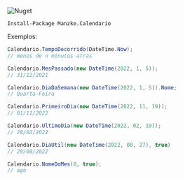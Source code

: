 ﻿![Nuget](https://img.shields.io/nuget/v/Manzke.Calendario?style=for-the-badge)

```
Install-Package Manzke.Calendario
```

Exemplos:

```cs
Calendario.TempoDecorrido(DateTime.Now);
// menos de n minutos atrás

Calendario.MesPassado(new DateTime(2022, 1, 5));
// 31/12/2021

Calendario.DiaDaSemana(new DateTime(2022, 1, 5)).Nome;
// Quarta-Feira

Calendario.PrimeiroDia(new DateTime(2022, 11, 19));
// 01/11/2022

Calendario.UltimoDia(new DateTime(2022, 02, 19));
// 28/02/2022

Calendario.DiaUtil(new DateTime(2022, 08, 27), true)
// 29/08/2022

Calendario.NomeDoMes(8, true);
// ago
```

